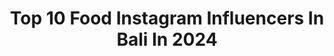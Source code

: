 ---
title: Top 10 Food Instagram Influencers In Bali In 2024
description: >-
  Find top food Instagram influencers in Bali in 2024. Most popular hashtags: #bali #balilife #baliindonesia #food.
platform: Instagram
hits: 68
text_top: Identify the top-rated Instagram influencers on inBeat.
text_bottom: inBeat has 68 Instagram influencers like this in Bali, Indonesia for you to work with.
profiles:
  - username: "chikaliu_"
    fullname: >-
      Chica Lukman
    bio: >-
      👱🏻‍♀️ I’m Petite ✈️ JULY • BALI 🏠 @masakini.studio 📸 @kisah.masakini 🪴 @kumakuma_idn 🕯 @hellodearid 🛍️ @zaloraid Code Voc: ZCHIKA
    location: "Indonesia"
    followers: 103626
    engagement: 33
    commentsToLikes: 0.004135
    id: ckaor3h76lk810i78uldcl8jg
    verified: false
    hashtags: "#fujifilm, #ootdbloggers, #traveljournal, #zaloraid"
  - username: "adityaagungm"
    fullname: >-
      Aditya Agung M
    bio: >-
      fulltime daddy & halftime content contributor
    location: "Indonesia"
    followers: 22387
    engagement: 105
    commentsToLikes: 0.040961
    id: ckap05abiot430i78d95v2gjx
    verified: false
    hashtags: "#lifeyourway, #semarang, #explorebali, #tampildireels"
  - username: "marisagreiner"
    fullname: >-
      Marisa Greiner
    bio: >-
      📍 BALI | Model | Photographer | Traveler | Sustainability Advocate | Vegan | Bali Travel Tips @meetmeunderpalmtrees | Work with me📩
    location: "Indonesia"
    followers: 21945
    engagement: 53
    commentsToLikes: 0.000000
    id: ckpn0txuo3nbp0j23wrlicxp6
    verified: false
    hashtags: "#dronephotography, #dronevideo, #baliindonesia, #travelblogger"
  - username: "kimyogii"
    fullname: >-
      kim Yogi️️️️️️️️️️️
    bio: >-
      Food Addict 🍕 Business Inquiry: 📩 : kimyogiofficial@gmail.com 📱: 081339674175 Subscribe youtube aku ya ⬇️⬇️
    location: "Indonesia"
    followers: 117377
    engagement: 368
    commentsToLikes: 0.016091
    id: ck0vwm4squh7l0i19m5gcbuz3
    verified: false
    hashtags: "#enakbanget, #makananbali, #vlogger, #ricebowl"
  - username: "balilifefood"
    fullname: >-
      Bali Life Food
    bio: >-
      Delicious Food Pictures From Bali, Indonesia 🥂🌴 Contact us: Sales@balilife.com WhatsApp: +62 888 8688 088
    location: "Indonesia"
    followers: 125379
    engagement: 222
    commentsToLikes: 0.012515
    id: ck0ud1vlri7vm0i19fzchql7a
    verified: false
    hashtags: "#buongiorno, #wanderlusting, #indonesia, #mood"
  - username: "sharoncb_"
    fullname: >-
      Sharon Carmelita🧸
    bio: >-
      Fashion • Beauty • Food • Lifestyle 📍Bali - Sby 👕 @hochste.id ~ Psalm 23 : 4 🤍 DM for any business inquiries💌
    location: "Indonesia"
    followers: 29311
    engagement: 43
    commentsToLikes: 0.000000
    id: ck9whwoc9ztg30j78hk9aixcr
    verified: false
    hashtags: "#influencerbali, #reviewbali, #endorsebali, #bursa"
  - username: "iva_jeremic"
    fullname: >-
      • IVA JEREMIĆ •
    bio: >-
      •Fashion, lifestyle & travel blogger 📸 •Owner of @el_yve 🌹 •Sales manager 👩🏽‍💻 •Ivajeremic96@gmail.com 💌
    location: "Indonesia"
    followers: 146820
    engagement: 139
    commentsToLikes: 0.008468
    id: ck6008cfxd4q40i14u5gp4m6z
    verified: false
    hashtags: "#fashionblogger, #hotelambasador, #fashion, #croatia"
  - username: "sherlyastono"
    fullname: >-
      Sherly Astono
    bio: >-
      BA: @beningsclinic_surabaya ✨ Let’s travel together and get lost in beautiful places 🌻 A traveller #SAholiyay 🐎 ⛳️ Mom of @jacob.kylo 👶🏻
    location: "Indonesia"
    followers: 51921
    engagement: 59
    commentsToLikes: 0.064667
    id: ck8t0g6bdryca0j78w7ii0scr
    verified: false
    hashtags: "#saholiyay, #bali, #plieindonesia, #mynewshape"
  - username: "pesonaputribali"
    fullname: >-
      Pesona Putri Bali
    bio: >-
      ➡️ 💞 Paid Promote Murah💞 ➡️ Wajib follow @pesonaputribali ➡️ Tag @pesonaputribali ➡️ Hastag #pesonaputribali ➡️ Di follow juga ya @balimekenyem
    location: "Indonesia"
    followers: 52812
    engagement: 58
    commentsToLikes: 0.018300
    id: ck9wdm8nfgbf60j787jqal8qi
    verified: false
    hashtags: "#ajegbali, #cantikindonesia, #explorebali, #cantik"
  - username: "misshotrodqueen"
    fullname: >-
      Ade Putri Paramadita 🍒
    bio: >-
      Wordsmith. Culinary Storyteller ✨ Beer 🍻 Fixed gear 🚲 CrossFit 🏋🏽‍♀️ Mommy @BEERgembira Business enquiry 👉🏼 send e-mail 👇🏼
    location: "Indonesia"
    followers: 63520
    engagement: 229
    commentsToLikes: 0.030314
    id: ck15rgahn7sa40i19frpr1n77
    verified: false
    hashtags: "#instafood, #masakanrumahan, #foodpics, #indonesia"
---